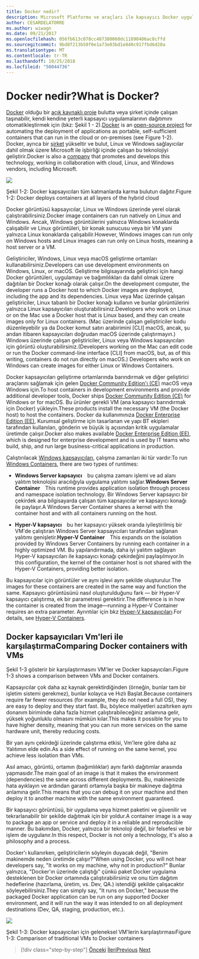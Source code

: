 ```yaml
---
title: Docker nedir?
description: Microsoft Platformu ve araçları ile kapsayıcı Docker uygulaması yaşam
author: CESARDELATORRE
ms.author: wiwagn
ms.date: 09/21/2017
ms.openlocfilehash: 056fb613c078cc407380060dc11890406ac8cffd
ms.sourcegitcommit: 9bd8f213b50f0e1a73e03bd1e840c917fbd6d20a
ms.translationtype: MT
ms.contentlocale: tr-TR
ms.lasthandoff: 10/25/2018
ms.locfileid: "50044736"
---
```

# <a name="what-is-docker"></a><span data-ttu-id="dfba5-103">Docker nedir?</span><span class="sxs-lookup"><span data-stu-id="dfba5-103">What is Docker?</span></span>

<span data-ttu-id="dfba5-104">[Docker](https://www.docker.com/) olduğu bir [açık kaynaklı proje](https://github.com/docker/docker) bulutta veya şirket içinde çalışan taşınabilir, kendi kendine yeterli kapsayıcı uygulamalarının dağıtımını otomatikleştirmek için (bkz: Şekil 1 - 2).</span><span class="sxs-lookup"><span data-stu-id="dfba5-104">[Docker](https://www.docker.com/) is an [open-source project](https://github.com/docker/docker) for automating the deployment of applications as portable, self-sufficient containers that can run in the cloud or on-premises (see Figure 1-2).</span></span> <span data-ttu-id="dfba5-105">Docker, ayrıca bir [şirket](https://www.docker.com/) yükseltir ve bulut, Linux ve Windows sağlayıcılar dahil olmak üzere Microsoft ile işbirliği içinde çalışan bu teknolojiyi geliştirir.</span><span class="sxs-lookup"><span data-stu-id="dfba5-105">Docker is also a [company](https://www.docker.com/) that promotes and develops this technology, working in collaboration with cloud, Linux, and Windows vendors, including Microsoft.</span></span>

![](./media/image2.png)

<span data-ttu-id="dfba5-106">Şekil 1-2: Docker kapsayıcıları tüm katmanlarda karma bulutun dağıtır.</span><span class="sxs-lookup"><span data-stu-id="dfba5-106">Figure 1-2: Docker deploys containers at all layers of the hybrid cloud</span></span>

<span data-ttu-id="dfba5-107">Docker görüntüsü kapsayıcılar, Linux ve Windows üzerinde yerel olarak çalıştırabilirsiniz.</span><span class="sxs-lookup"><span data-stu-id="dfba5-107">Docker image containers can run natively on Linux and Windows.</span></span> <span data-ttu-id="dfba5-108">Ancak, Windows görüntülerini yalnızca Windows konaklarda çalışabilir ve Linux görüntüleri, bir konak sunucusu veya bir VM yani yalnızca Linux konaklarda çalışabilir.</span><span class="sxs-lookup"><span data-stu-id="dfba5-108">However, Windows images can run only on Windows hosts and Linux images can run only on Linux hosts, meaning a host server or a VM.</span></span>

<span data-ttu-id="dfba5-109">Geliştiriciler, Windows, Linux veya macOS geliştirme ortamları kullanabilirsiniz.</span><span class="sxs-lookup"><span data-stu-id="dfba5-109">Developers can use development environments on Windows, Linux, or macOS.</span></span> <span data-ttu-id="dfba5-110">Geliştirme bilgisayarında geliştirici için hangi Docker görüntüleri, uygulamayı ve bağımlılıkları da dahil olmak üzere dağıtılan bir Docker konağı olarak çalışır.</span><span class="sxs-lookup"><span data-stu-id="dfba5-110">On the development computer, the developer runs a Docker host to which Docker images are deployed, including the app and its dependencies.</span></span> <span data-ttu-id="dfba5-111">Linux veya Mac üzerinde çalışan geliştiriciler, Linux tabanlı bir Docker konağı kullanın ve bunlar görüntülerini yalnızca Linux kapsayıcıları oluşturabilirsiniz.</span><span class="sxs-lookup"><span data-stu-id="dfba5-111">Developers who work on Linux or on the Mac use a Docker host that is Linux based, and they can create images only for Linux containers.</span></span> <span data-ttu-id="dfba5-112">(Mac üzerinde çalışan geliştiriciler kodu düzenleyebilir ya da Docker komut satırı arabirimini \[CLI\] macOS, ancak, şu andan itibaren kapsayıcıları doğrudan macOS üzerinde çalıştırmayın.) Windows üzerinde çalışan geliştiriciler, Linux veya Windows kapsayıcıları için görüntü oluşturabilirsiniz.</span><span class="sxs-lookup"><span data-stu-id="dfba5-112">(Developers working on the Mac can edit code or run the Docker command-line interface \[CLI\] from macOS, but, as of this writing, containers do not run directly on macOS.) Developers who work on Windows can create images for either Linux or Windows Containers.</span></span>

<span data-ttu-id="dfba5-113">Docker kapsayıcıları geliştirme ortamlarında barındırmak ve diğer geliştirici araçlarını sağlamak için gelen [Docker Community Edition'ı (CE)](https://www.docker.com/community-edition) macOS veya Windows için.</span><span class="sxs-lookup"><span data-stu-id="dfba5-113">To host containers in development environments and provide additional developer tools, Docker ships [Docker Community Edition (CE)](https://www.docker.com/community-edition) for Windows or for macOS.</span></span> <span data-ttu-id="dfba5-114">Bu ürünler gerekli VM (ana kapsayıcı barındırmak için Docker) yükleyin.</span><span class="sxs-lookup"><span data-stu-id="dfba5-114">These products install the necessary VM (the Docker host) to host the containers.</span></span> <span data-ttu-id="dfba5-115">Docker da kullanımınıza [Docker Enterprise Edition (EE)](https://www.docker.com/enterprise-edition), Kurumsal geliştirme için tasarlanan ve yapı BT ekipleri tarafından kullanılan, gönderin ve büyük iş açısından kritik uygulamalar üretimde çalışır.</span><span class="sxs-lookup"><span data-stu-id="dfba5-115">Docker also makes available [Docker Enterprise Edition (EE)](https://www.docker.com/enterprise-edition), which is designed for enterprise development and is used by IT teams who build, ship, and run large business-critical applications in production.</span></span>

<span data-ttu-id="dfba5-116">Çalıştırılacak [Windows kapsayıcıları](/virtualization/windowscontainers/about/), çalışma zamanları iki tür vardır:</span><span class="sxs-lookup"><span data-stu-id="dfba5-116">To run [Windows Containers](/virtualization/windowscontainers/about/), there are two types of runtimes:</span></span>

-   <span data-ttu-id="dfba5-117">**Windows Server kapsayıcı** bu çalışma zamanı işlemi ve ad alanı yalıtım teknolojisi aracılığıyla uygulama yalıtımı sağlar.</span><span class="sxs-lookup"><span data-stu-id="dfba5-117">**Windows Server Container** This runtime provides application isolation through process and namespace isolation technology.</span></span> <span data-ttu-id="dfba5-118">Bir Windows Server kapsayıcı bir çekirdek ana bilgisayarda çalışan tüm kapsayıcılar ve kapsayıcı konağı ile paylaşır.</span><span class="sxs-lookup"><span data-stu-id="dfba5-118">A Windows Server Container shares a kernel with the container host and with all containers running on the host.</span></span>

-   <span data-ttu-id="dfba5-119">**Hyper-V kapsayıcı** bu her kapsayıcı yüksek oranda iyileştirilmiş bir VM'de çalıştıran Windows Server kapsayıcıları tarafından sağlanan yalıtımı genişletir.</span><span class="sxs-lookup"><span data-stu-id="dfba5-119">**Hyper-V Container** This expands on the isolation provided by Windows Server Containers by running each container in a highly optimized VM.</span></span> <span data-ttu-id="dfba5-120">Bu yapılandırmada, daha iyi yalıtım sağlayan Hyper-V kapsayıcıları ile kapsayıcı konağı çekirdeğini paylaşılmıyor.</span><span class="sxs-lookup"><span data-stu-id="dfba5-120">In this configuration, the kernel of the container host is not shared with the Hyper-V Containers, providing better isolation.</span></span>

<span data-ttu-id="dfba5-121">Bu kapsayıcılar için görüntüler ve aynı işlevi aynı şekilde oluşturulur.</span><span class="sxs-lookup"><span data-stu-id="dfba5-121">The images for these containers are created in the same way and function the same.</span></span> <span data-ttu-id="dfba5-122">Kapsayıcı görüntüsünü nasıl oluşturulduğunu fark — bir Hyper-V kapsayıcı çalıştırma, ek bir parametresi gerektirir.</span><span class="sxs-lookup"><span data-stu-id="dfba5-122">The difference is in how the container is created from the image—running a Hyper-V Container requires an extra parameter.</span></span> <span data-ttu-id="dfba5-123">Ayrıntılar için bkz [Hyper-V kapsayıcıları](/virtualization/windowscontainers/about/).</span><span class="sxs-lookup"><span data-stu-id="dfba5-123">For details, see [Hyper-V Containers](/virtualization/windowscontainers/about/).</span></span>

## <a name="comparing-docker-containers-with-vms"></a><span data-ttu-id="dfba5-124">Docker kapsayıcıları Vm'leri ile karşılaştırma</span><span class="sxs-lookup"><span data-stu-id="dfba5-124">Comparing Docker containers with VMs</span></span>

<span data-ttu-id="dfba5-125">Şekil 1-3 gösterir bir karşılaştırmasını VM'ler ve Docker kapsayıcıları.</span><span class="sxs-lookup"><span data-stu-id="dfba5-125">Figure 1-3 shows a comparison between VMs and Docker containers.</span></span>

<span data-ttu-id="dfba5-126">Kapsayıcılar çok daha az kaynak gerektirdiğinden (örneğin, bunlar tam bir işletim sistemi gerekmez), bunlar kolayca ve Hızlı Başlat.</span><span class="sxs-lookup"><span data-stu-id="dfba5-126">Because containers require far fewer resources (for example, they do not need a full OS), they are easy to deploy and they start fast.</span></span> <span data-ttu-id="dfba5-127">Bu, böylece maliyetleri azaltırken aynı donanım biriminde daha fazla hizmet çalıştırabileceğiniz anlamına gelir, yüksek yoğunluklu olmasını mümkün kılar.</span><span class="sxs-lookup"><span data-stu-id="dfba5-127">This makes it possible for you to have higher density, meaning that you can run more services on the same hardware unit, thereby reducing costs.</span></span>

<span data-ttu-id="dfba5-128">Bir yan aynı çekirdeği üzerinde çalıştırma etkisi, Vm'lere göre daha az Yalıtımın elde edin.</span><span class="sxs-lookup"><span data-stu-id="dfba5-128">As a side effect of running on the same kernel, you achieve less isolation than VMs.</span></span>

<span data-ttu-id="dfba5-129">Asıl amacı, görüntü, ortamın (bağımlılıklar) aynı farklı dağıtımlar arasında yapmasıdır.</span><span class="sxs-lookup"><span data-stu-id="dfba5-129">The main goal of an image is that it makes the environment (dependencies) the same across different deployments.</span></span> <span data-ttu-id="dfba5-130">Bu, makinenizde hata ayıklayın ve ardından garanti ortamıyla başka bir makineye dağıtma anlamına gelir.</span><span class="sxs-lookup"><span data-stu-id="dfba5-130">This means that you can debug it on your machine and then deploy it to another machine with the same environment guaranteed.</span></span>

<span data-ttu-id="dfba5-131">Bir kapsayıcı görüntüsü, bir uygulama veya hizmet paketini ve güvenilir ve tekrarlanabilir bir şekilde dağıtmak için bir yoldur.</span><span class="sxs-lookup"><span data-stu-id="dfba5-131">A container image is a way to package an app or service and deploy it in a reliable and reproducible manner.</span></span> <span data-ttu-id="dfba5-132">Bu bakımdan, Docker, yalnızca bir teknoloji değil, bir felsefesi ve bir işlem de uygulanır.</span><span class="sxs-lookup"><span data-stu-id="dfba5-132">In this respect, Docker is not only a technology, it's also a philosophy and a process.</span></span>

<span data-ttu-id="dfba5-133">Docker'ı kullanırken, geliştiricilerin söyleyin duyacak değil, "Benim makinemde neden üretimde çalışır?"</span><span class="sxs-lookup"><span data-stu-id="dfba5-133">When using Docker, you will not hear developers say, "It works on my machine, why not in production?"</span></span> <span data-ttu-id="dfba5-134">Bunlar yalnızca, "Docker'ın üzerinde çalıştığı" çünkü paket Docker uygulama desteklenen bir Docker ortamında çalıştırabilirsiniz ve onu tüm dağıtım hedeflerine (hazırlama, üretim, vs. Dev, QA.) istendiği şekilde çalışacaktır söyleyebilirsiniz.</span><span class="sxs-lookup"><span data-stu-id="dfba5-134">They can simply say, "It runs on Docker," because the packaged Docker application can be run on any supported Docker environment, and it will run the way it was intended to on all deployment destinations (Dev, QA, staging, production, etc.).</span></span>

![](./media/image3.png)

<span data-ttu-id="dfba5-135">Şekil 1-3: Docker kapsayıcıları için geleneksel VM'lerin karşılaştırması</span><span class="sxs-lookup"><span data-stu-id="dfba5-135">Figure 1-3: Comparison of traditional VMs to Docker containers</span></span>


>[!div class="step-by-step"]
<span data-ttu-id="dfba5-136">[Önceki](index.md)
[İleri](docker-terminology.md)</span><span class="sxs-lookup"><span data-stu-id="dfba5-136">[Previous](index.md)
[Next](docker-terminology.md)</span></span>
